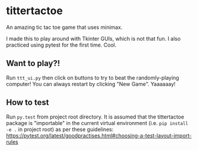 tittertactoe
============

An amazing tic tac toe game that uses minimax.

I made this to play around with Tkinter GUIs, which is not that fun. I also practiced using pytest for the first time. Cool.
## Want to play?!

Run `ttt_ui.py` then click on buttons to try to beat the randomly-playing computer! You can always restart by clicking "New Game". Yaaaaaay!

## How to test

Run `py.test` from project root directory. It is assumed that the tittertactoe package is "importable" in the current virtual environment (i.e. `pip install -e .` in project root) as per these guidelines: https://pytest.org/latest/goodpractises.html#choosing-a-test-layout-import-rules 
